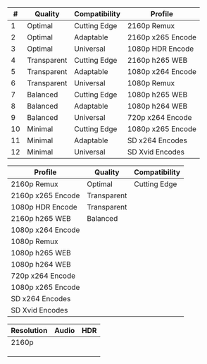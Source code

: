 
| #   | Quality     | Compatibility | Profile           |
| --- | ----------- | ------------- | ----------------- |
| 1   | Optimal     | Cutting Edge  | 2160p Remux       |
| 2   | Optimal     | Adaptable     | 2160p x265 Encode |
| 3   | Optimal     | Universal     | 1080p HDR Encode  |
| 4   | Transparent | Cutting Edge  | 2160p h265 WEB    |
| 5   | Transparent | Adaptable     | 1080p x264 Encode |
| 6   | Transparent | Universal     | 1080p Remux       |
| 7   | Balanced    | Cutting Edge  | 1080p h265 WEB    |
| 8   | Balanced    | Adaptable     | 1080p h264 WEB    |
| 9   | Balanced    | Universal     | 720p x264 Encode  |
| 10  | Minimal     | Cutting Edge  | 1080p x265 Encode |
| 11  | Minimal     | Adaptable     | SD x264 Encodes   |
| 12  | Minimal     | Universal     | SD Xvid Encodes   |

| Profile           | Quality     | Compatibility |
| ----------------- | ----------- | ------------- |
| 2160p Remux       | Optimal     | Cutting Edge  |
| 2160p x265 Encode | Transparent |               |
| 1080p HDR Encode  | Transparent |               |
| 2160p h265 WEB    | Balanced    |               |
| 1080p x264 Encode |             |               |
| 1080p Remux       |             |               |
| 1080p h265 WEB    |             |               |
| 1080p h264 WEB    |             |               |
| 720p x264 Encode  |             |               |
| 1080p x265 Encode |             |               |
| SD x264 Encodes   |             |               |
| SD Xvid Encodes   |             |               |

| Resolution | Audio | HDR |
| ---------- | ----- | --- |
| 2160p      |       |     |
|            |       |     |
|            |       |     |
|            |       |     |
